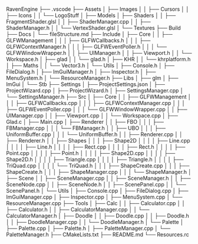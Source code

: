 RavenEngine
├── .vscode
├── Assets
│   ├── Images
│   │   ├── Cursors
│   │   ├── Icons
│   │   └── LogoStuff
│   ├── Models
│   ├── Shaders
│   │   ├── FragmentShader.glsl
│   │   ├── ShaderManager.cpp
│   │   ├── ShaderManager.h
│   │   └── VertexShader.glsl
│   └── Textures
├── Build
├── Docs
│   └── fileStructure.md
├── Include
│   ├── Core
│   │   ├── GLFWManagement
│   │   │   ├── GLFWCallbacks.h
│   │   │   ├── GLFWContextManager.h
│   │   │   ├── GLFWEventPoller.h
│   │   │   └── GLFWWindowWrapper.h
│   │   ├── UIManager.h
│   │   ├── Viewport.h
│   │   └── Workspace.h
│   ├── glad
│   │   └── glad.h
│   ├── KHR
│   │   └── khrplatform.h
│   ├── Maths
│   │   └── Vector3.h
│   └── Utils
│       ├── Console.h
│       ├── FileDialog.h
│       ├── ImGuiManager.h
│       ├── Inspector.h
│       ├── MenuSystem.h
│       └── ResourceManager.h
├── Libs
│   ├── glm
│   ├── ImGui
│   └── Stb
├── Settings
│   ├── ProjectSettings.json
│   ├── ProjectWizard.cpp
│   ├── ProjectWizard.h
│   ├── SettingsManager.cpp
│   └── SettingsManager.h
├── Src
│   ├── Core
│   │   ├── GLFWManagement
│   │   │   ├── GLFWCallbacks.cpp
│   │   │   ├── GLFWContextManager.cpp
│   │   │   ├── GLFWEventPoller.cpp
│   │   │   └── GLFWWindowWrapper.cpp
│   │   ├── UIManager.cpp
│   │   ├── Viewport.cpp
│   │   └── Workspace.cpp
│   ├── Glad.c
│   ├── Main.cpp
│   ├── Renderer
│   │   ├── FBO
│   │   │   ├── FBManager.cpp
│   │   │   └── FBManager.h
│   │   ├── UBO
│   │   │   ├── UniformBuffer.cpp
│   │   │   └── UniformBuffer.h
│   │   ├── Renderer.cpp
│   │   ├── Renderer.h
│   │   ├── Shapes
│   │   │   ├── Shape2D
│   │   │   │   ├── Line.cpp
│   │   │   │   ├── Line.h
│   │   │   │   ├── Rect.cpp
│   │   │   │   ├── Rect.h
│   │   │   │   ├── Point.cpp
│   │   │   │   ├── Point.h
│   │   │   │   ├── Shape2D.cpp
│   │   │   │   ├── Shape2D.h
│   │   │   │   ├── Triangle.cpp
│   │   │   │   ├── Triangle.h
│   │   │   │   ├── TriQuad.cpp
│   │   │   │   └── TriQuad.h
│   │   │   ├── ShapeCreate.cpp
│   │   │   ├── ShapeCreate.h
│   │   │   ├── ShapeManager.cpp
│   │   │   └── ShapeManager.h
│   ├── Scene
│   │   ├── SceneManager.cpp
│   │   ├── SceneManager.h
│   │   ├── SceneNode.cpp
│   │   ├── SceneNode.h
│   │   ├── ScenePanel.cpp
│   │   └── ScenePanel.h
│   └── Utils
│       ├── Console.cpp
│       ├── FileDialog.cpp
│       ├── ImGuiManager.cpp
│       ├── Inspector.cpp
│       ├── MenuSystem.cpp
│       └── ResourceManager.cpp
├── Tools
│   ├── Calc
│   │   ├── Calculator.cpp
│   │   ├── Calculator.h
│   │   ├── CalculatorManager.cpp
│   │   └── CalculatorManager.h
│   ├── Doodle
│   │   ├── Doodle.cpp
│   │   ├── Doodle.h
│   │   ├── DoodleManager.cpp
│   │   └── DoodleManager.h
│   └── Palette
│       ├── Palette.cpp
│       ├── Palette.h
│       ├── PaletteManager.cpp
│       └── PaletteManager.h
├── CMakeLists.txt
├── README.md
└── Resources.rc